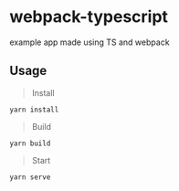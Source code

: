 # webpack-typescript

example app made using TS and webpack

## Usage

> Install

```
yarn install
```

> Build

```
yarn build
```

> Start

```
yarn serve
```

